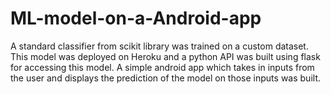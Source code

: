 # ML-model-on-a-Android-app
A standard classifier from scikit library was trained on a custom dataset.
This model was deployed on Heroku and a python API was built using flask for accessing this model.
A simple android app which takes in inputs from the user and displays the prediction of the model on those inputs was built.
